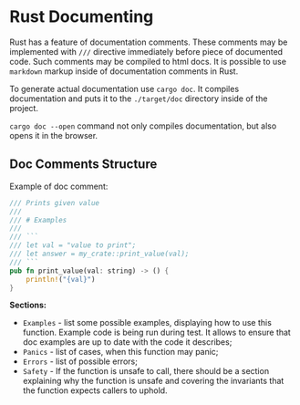# Rust Documenting

Rust has a feature of documentation comments. These comments may be implemented with `///`
directive immediately before piece of documented code. Such comments may be compiled to html docs.
It is possible to use `markdown` markup inside of documentation comments in Rust.

To generate actual documentation use `cargo doc`. It compiles documentation and puts it to the 
`./target/doc` directory inside of the project. 

`cargo doc --open` command not only compiles documentation, but also opens it in the browser.

## Doc Comments Structure

Example of doc comment:

```rust
/// Prints given value
///
/// # Examples
///
/// ```
/// let val = "value to print";
/// let answer = my_crate::print_value(val);
/// ```
pub fn print_value(val: string) -> () {
    println!("{val}")
}
```

**Sections:**

- `Examples` - list some possible examples, displaying how to use this function. 
  Example code is being run during test. It allows to ensure that doc examples are up to date
  with the code it describes;
- `Panics` - list of cases, when this function may panic;
- `Errors` - list of possible errors;
- `Safety` - If the function is unsafe to call, there should be a section explaining why 
  the function is unsafe and covering the invariants that the function expects callers to uphold.


